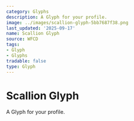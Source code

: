 ```yaml
---
category: Glyphs
description: A Glyph for your profile.
image: ../images/scallion-glyph-5bb7687f38.png
last_updated: '2025-09-17'
name: Scallion Glyph
source: WFCD
tags:
- Glyph
- Glyphs
tradable: false
type: Glyph
---
```


# Scallion Glyph

A Glyph for your profile.

